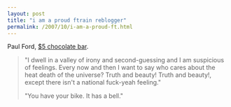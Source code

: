 ```yaml
---
layout: post
title: "i am a proud ftrain reblogger"
permalink: /2007/10/i-am-a-proud-ft.html
---
```


Paul Ford, [$5 chocolate bar](http://www.ftrain.com/five-dollar-chocolate-bar.html).

> "I dwell in a valley of irony and second-guessing and I am suspicious of feelings. Every now and then I want to say who cares about the heat death of the universe? Truth and beauty! Truth and beauty!, except there isn't a national fuck-yeah feeling."
> 
> "You have your bike. It has a bell."